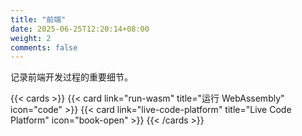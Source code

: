 ```yaml
---
title: "前端"
date: 2025-06-25T12:20:14+08:00
weight: 2
comments: false
---
```


记录前端开发过程的重要细节。

{{< cards >}}
  {{< card link="run-wasm" title="运行 WebAssembly" icon="code" >}}
  {{< card link="live-code-platform" title="Live Code Platform" icon="book-open" >}}
{{< /cards >}}
